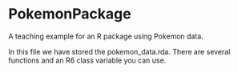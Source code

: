 # PokemonPackage
A teaching example for an R package using Pokemon data.

In this file we have stored the pokemon_data.rda. There are several functions and an R6 class variable you can use.
